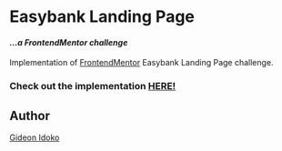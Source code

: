 # Easybank Landing Page

#### _...a FrontendMentor challenge_

Implementation of [FrontendMentor](https://frontendmentor.io) Easybank Landing Page challenge.

### Check out the implementation [HERE!](https://easybankfmc.surge.sh)


## Author
[Gideon Idoko](https://github.com/IamGideonIdoko)